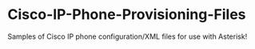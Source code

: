 # Cisco-IP-Phone-Provisioning-Files
Samples of Cisco IP phone configuration/XML files for use with Asterisk!
